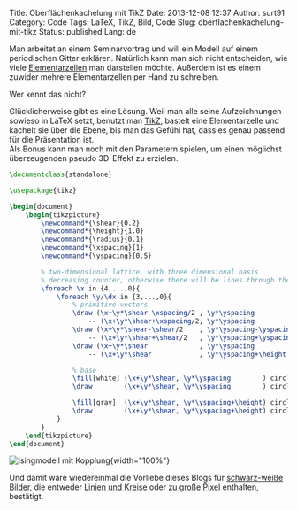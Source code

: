 Title: Oberflächenkachelung mit TikZ
Date: 2013-12-08 12:37
Author: surt91
Category: Code
Tags: LaTeX, TikZ, Bild, Code
Slug: oberflachenkachelung-mit-tikz
Status: published
Lang: de

Man arbeitet an einem Seminarvortrag und will ein Modell auf einem
periodischen Gitter erklären. Natürlich kann man sich nicht entscheiden,
wie viele [Elementarzellen](http://de.wikipedia.org/wiki/Elementarzelle)
man darstellen möchte. Außerdem ist es einem zuwider mehrere
Elementarzellen per Hand zu schreiben.

Wer kennt das nicht?

Glücklicherweise gibt es eine Lösung. Weil man alle seine Aufzeichnungen
sowieso in LaTeX setzt, benutzt
man [TikZ](http://www.texample.net/tikz/examples/), bastelt eine
Elementarzelle und kachelt sie über die Ebene, bis man das Gefühl hat,
dass es genau passend für die Präsentation ist.  
Als Bonus kann man noch mit den Parametern spielen, um einen möglichst
überzeugenden pseudo 3D-Effekt zu erzielen.

```latex
\documentclass{standalone}

\usepackage{tikz}

\begin{document}
    \begin{tikzpicture}
        \newcommand*{\shear}{0.2}
        \newcommand*{\height}{1.0}
        \newcommand*{\radius}{0.1}
        \newcommand*{\xspacing}{1}
        \newcommand*{\yspacing}{0.5}

        % two-dimensional lattice, with three dimensional basis
        % decreasing counter, otherwise there will be lines through the circles
        \foreach \x in {4,...,0}{
            \foreach \y/\dx in {3,...,0}{
                % primitive vectors
                \draw (\x+\y*\shear-\xspacing/2 , \y*\yspacing            )
                    -- (\x+\y*\shear+\xspacing/2, \y*\yspacing            );
                \draw (\x+\y*\shear-\shear/2    , \y*\yspacing-\yspacing/2)
                    -- (\x+\y*\shear+\shear/2   , \y*\yspacing+\yspacing/2);
                \draw (\x+\y*\shear             , \y*\yspacing            )
                    -- (\x+\y*\shear            , \y*\yspacing+\height    );

                % base
                \fill[white] (\x+\y*\shear, \y*\yspacing        ) circle(\radius);
                \draw        (\x+\y*\shear, \y*\yspacing        ) circle(\radius);

                \fill[gray]  (\x+\y*\shear, \y*\yspacing+\height) circle(\radius);
                \draw        (\x+\y*\shear, \y*\yspacing+\height) circle(\radius);
            }
        }
    \end{tikzpicture}
\end{document}
```

![Isingmodell mit Kopplung]({filename}/img/standaloneIsing.svg){width="100%"}

Und damit wäre wiedereinmal die Vorliebe dieses Blogs für [schwarz-weiße
Bilder]({filename}/conways-game-of-life.md),
die entweder [Linien und Kreise]({filename}/proximity-graphs.md)
oder [zu große]({filename}/seltsamer-attraktor.md)
[Pixel]({filename}/rule-90.md)
enthalten, bestätigt.
